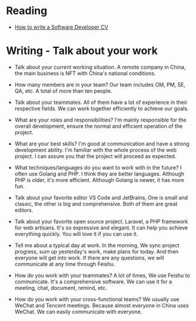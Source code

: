 # Reading

- [How to write a Software Developer CV](https://www.wearedevelopers.com/magazine/quick-guide-how-to-write-a-software-developer-cv)


# Writing - Talk about your work

- Talk about your current working situation.
  A remote company in China, the main business is NFT with China's national conditions.

- How many members are in your team?
  Our team includes OM, PM, SE, QA, etc. A total of more than ten people.

- Talk about your teammates.
  All of them have a lot of experience in their respective fields. We can work together efficiently to achieve our goals.

- What are your roles and responsibilities?
  I'm mainly responsible for the overall development, ensure the normal and efficient operation of the project.

- What are your best skills?
  I'm good at communication and have a strong development ability. I'm familiar with the whole process of the web project. I can assure you that the project will proceed as expected.

- What techniques/languages do you want to work with in the future?
  I often use Golang and PHP. I think they are better languages. Although PHP is older, it's more efficient. Although Golang is newer, it has more fun.
  
- Talk about your favorite editor
  VS Code and JetBrains, One is small and classic, the other is big and comprehensive. Both of them are great editors.

- Talk about your favorite open source project.
  Laravel, a PHP framework for web artisans. It's so expressive and elegant. It can help you achieve everything quickly. You will love it if you can use it.

- Tell me about a typical day at work.
  In the morning, We sync project progress, sum up yesterday's work, make plans for today. And then everyone will get into work. If there are any questions, we will communicate at any time through Feishu.

- How do you work with your teammates?
  A lot of times, We use Feishu to communicate. It's a comprehensive software. We can use it for a meeting, chat, document, remind, etc.

- How do you work with your cross-functional teams?
  We usually use WeChat and Tencent meetings. Because almost everyone in China uses WeChat. We can easily communicate with everyone.
